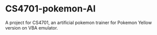 CS4701-pokemon-AI
=================

A project for CS4701, an artificial pokemon trainer for Pokemon Yellow version on VBA emulator.
